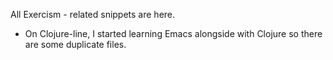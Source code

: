 All Exercism - related snippets are here. 
- On Clojure-line, I started learning Emacs alongside with Clojure so there are some duplicate files.
